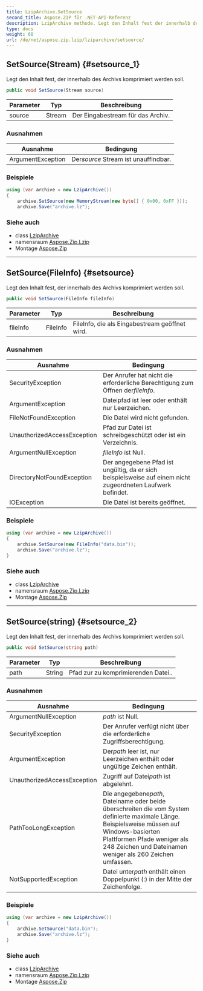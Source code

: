 ```yaml
---
title: LzipArchive.SetSource
second_title: Aspose.ZIP für .NET-API-Referenz
description: LzipArchive methode. Legt den Inhalt fest der innerhalb des Archivs komprimiert werden soll.
type: docs
weight: 60
url: /de/net/aspose.zip.lzip/lziparchive/setsource/
---
```

## SetSource(Stream) {#setsource_1}

Legt den Inhalt fest, der innerhalb des Archivs komprimiert werden soll.

```csharp
public void SetSource(Stream source)
```

| Parameter | Typ | Beschreibung |
| --- | --- | --- |
| source | Stream | Der Eingabestream für das Archiv. |

### Ausnahmen

| Ausnahme | Bedingung |
| --- | --- |
| ArgumentException | Der*source* Stream ist unauffindbar. |

### Beispiele

```csharp
using (var archive = new LzipArchive())
{
    archive.SetSource(new MemoryStream(new byte[] { 0x00, 0xFF }));
    archive.Save("archive.lz");

```

### Siehe auch

* class [LzipArchive](../)
* namensraum [Aspose.Zip.Lzip](../../lziparchive/)
* Montage [Aspose.Zip](../../../)

---

## SetSource(FileInfo) {#setsource}

Legt den Inhalt fest, der innerhalb des Archivs komprimiert werden soll.

```csharp
public void SetSource(FileInfo fileInfo)
```

| Parameter | Typ | Beschreibung |
| --- | --- | --- |
| fileInfo | FileInfo | FileInfo, die als Eingabestream geöffnet wird. |

### Ausnahmen

| Ausnahme | Bedingung |
| --- | --- |
| SecurityException | Der Anrufer hat nicht die erforderliche Berechtigung zum Öffnen der*fileInfo*. |
| ArgumentException | Dateipfad ist leer oder enthält nur Leerzeichen. |
| FileNotFoundException | Die Datei wird nicht gefunden. |
| UnauthorizedAccessException | Pfad zur Datei ist schreibgeschützt oder ist ein Verzeichnis. |
| ArgumentNullException | *fileInfo* ist Null. |
| DirectoryNotFoundException | Der angegebene Pfad ist ungültig, da er sich beispielsweise auf einem nicht zugeordneten Laufwerk befindet. |
| IOException | Die Datei ist bereits geöffnet. |

### Beispiele

```csharp
using (var archive = new LzipArchive()) 
{
    archive.SetSource(new FileInfo("data.bin"));
    archive.Save("archive.lz");
}
```

### Siehe auch

* class [LzipArchive](../)
* namensraum [Aspose.Zip.Lzip](../../lziparchive/)
* Montage [Aspose.Zip](../../../)

---

## SetSource(string) {#setsource_2}

Legt den Inhalt fest, der innerhalb des Archivs komprimiert werden soll.

```csharp
public void SetSource(string path)
```

| Parameter | Typ | Beschreibung |
| --- | --- | --- |
| path | String | Pfad zur zu komprimierenden Datei.. |

### Ausnahmen

| Ausnahme | Bedingung |
| --- | --- |
| ArgumentNullException | *path* ist Null. |
| SecurityException | Der Anrufer verfügt nicht über die erforderliche Zugriffsberechtigung. |
| ArgumentException | Der*path* leer ist, nur Leerzeichen enthält oder ungültige Zeichen enthält. |
| UnauthorizedAccessException | Zugriff auf Datei*path* ist abgelehnt. |
| PathTooLongException | Die angegebene*path*, Dateiname oder beide überschreiten die vom System definierte maximale Länge. Beispielsweise müssen auf Windows-basierten Plattformen Pfade weniger als 248 Zeichen und Dateinamen weniger als 260 Zeichen umfassen. |
| NotSupportedException | Datei unter*path* enthält einen Doppelpunkt (:) in der Mitte der Zeichenfolge. |

### Beispiele

```csharp
using (var archive = new LzipArchive()) 
{
    archive.SetSource("data.bin");
    archive.Save("archive.lz");
}
```

### Siehe auch

* class [LzipArchive](../)
* namensraum [Aspose.Zip.Lzip](../../lziparchive/)
* Montage [Aspose.Zip](../../../)


